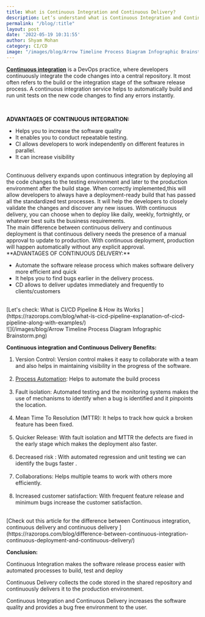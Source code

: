 ```yaml
---
title: What is Continuous Integration and Continuous Delivery?
description: Let’s understand what is Continuous Integration and Continuous Delivery. Also know about the benefits CI & Continuous Delivery.CI makes the software release process easier with automated processes & Continuous Delivery collects the code stored in the shared repository and continuously delivers it to the production environment.
permalink: "/blog/:title"
layout: post
date: '2022-05-19 10:31:55'
author: Shyam Mohan
category: CI/CD
image: "/images/blog/Arrow Timeline Process Diagram Infographic Brainstorm.png"
---
```


**[Continuous integration](https://razorops.com/blog/continuous-integration)** is a DevOps practice, where developers continuously integrate the code changes into a central repository. It most often refers to the build or the integration stage of the software release process. A continuous integration service helps to automatically build and run unit tests on the new code changes to find any errors instantly.

<br>

**ADVANTAGES OF CONTINUOUS INTEGRATION:**

* Helps you to increase the software quality 
* It enables you to conduct repeatable testing.
* CI allows developers to work independently on different  features in parallel.
* It can increase visibility 

<br>
Continuous delivery expands upon continuous integration by deploying all the code changes to the testing environment and later to the production environment after the build stage. When correctly implemented,this will allow developers to always have a deployment-ready build that has passed all the standardized test processes. It will help the developers to closely validate the changes and discover any new issues. With continuous delivery, you can choose when to deploy like daily, weekly, fortnightly, or whatever best suits the business requirements.

<br>
The main difference between continuous delivery and continuous deployment is that continuous delivery needs the presence of a manual approval to update to production. With continuous deployment, production will happen automatically without any explicit approval. 


<br>
**ADVANTAGES OF CONTINUOUS DELIVERY:**

* Automate the software release process which makes software delivery more efficient and quick
* It helps you to find bugs earlier in the delivery process.
* CD allows to deliver updates immediately and frequently to clients/customers

<br>
[Let's check: What is CI/CD Pipeline & How its Works ](https://razorops.com/blog/what-is-cicd-pipeline-explanation-of-cicd-pipeline-along-with-examples/)


<br>
![](/images/blog/Arrow Timeline Process Diagram Infographic Brainstorm.png)
<br>


**Continuous integration and Continuous Delivery Benefits:**
 
1. Version Control: Version control makes it easy to collaborate with a team and also helps in maintaining visibility in the progress of the software. <br><br>
2. [Process Automation](https://razorops.com/): Helps to automate the build process<br><br>
3. Fault isolation: Automated testing and the monitoring systems makes the use of mechanisms to identify when a bug is identified and it pinpoints the location.<br><br>
4. Mean Time To Resolution (MTTR): It helps to track how quick a broken feature has been fixed.<br><br>
5. Quicker Release: With fault isolation and MTTR the defects are fixed in the early stage  which makes the deployment also faster.<br><br>
6. Decreased risk : With automated regression and unit testing we can identify the bugs faster .<br><br>
7. Collaborations: Helps multiple teams to work with others more efficiently.<br><br>
8. Increased customer satisfaction: With frequent feature release and minimum bugs increase the customer satisfaction.
  
 <br>
 [Check out this article for the difference between Continuous integration, continuous delivery and continuous delivery ](https://razorops.com/blog/difference-between-continuous-integration-continuous-deployment-and-continuous-delivery/)
 
 
**Conclusion:**

Continuous Integration makes the software release process easier with automated processes to build, test and deploy

Continuous Delivery collects the code stored in the shared repository and continuously delivers it to the production environment.

Continuous Integration and Continuous Delivery increases the software quality and provides a bug free environment to the user.

